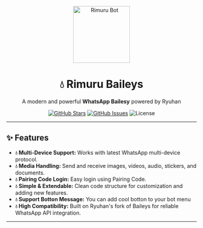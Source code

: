 <p align="center">
  <img src="https://files.catbox.moe/f8tj1b.png" alt="Rimuru Bot" width="150"/>
</p>

<h1 align="center">💧 Rimuru Baileys</h1>
<p align="center">A modern and powerful <strong>WhatsApp Bailesy</strong> powered by Ryuhan</p>

<p align="center">
  <a href="https://github.com/ryuhandev/rimuru-baileys/stargazers"><img src="https://img.shields.io/github/stars/ryuhandev/rimuru-baileys?style=flat-square&logo=github" alt="GitHub Stars"/></a>
  <a href="https://github.com/ryuhandev/rimuru-baileys/issues"><img src="https://img.shields.io/github/issues/ryuhandev/rimuru-baileys?style=flat-square&logo=github" alt="GitHub Issues"/></a>
  <img src="https://img.shields.io/badge/License-MIT-green?style=flat-square" alt="License"/>
</p>

---

## ✨ Features

- **💧 Multi-Device Support:** Works with latest WhatsApp multi-device protocol.  
- **💧 Media Handling:** Send and receive images, videos, audio, stickers, and documents.  
- **💧 Pairing Code Login:** Easy login using Pairing Code.  
- **💧 Simple & Extendable:** Clean code structure for customization and adding new features.
- **💧 Support Botton Message:** You can add cool botton to your bot menu
- **💧 High Compatibility:** Built on Ryuhan's fork of Baileys for reliable WhatsApp API integration.

---
